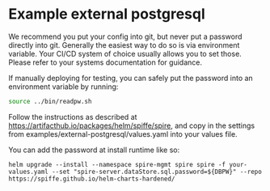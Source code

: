 # Example external postgresql

We recommend you put your config into git, but never put a password directly into git. Generally the easiest way to do so is via
environment variable. Your CI/CD system of choice usually allows you to set those. Please refer to your systems documentation for
guidance.

If manually deploying for testing, you can safely put the password into an environment variable by running:

```bash
source ../bin/readpw.sh
```

Follow the instructions as described at https://artifacthub.io/packages/helm/spiffe/spire, and copy in the settings from
examples/external-postgresql/values.yaml into your values file.

You can add the password at install runtime like so:

```shell
helm upgrade --install --namespace spire-mgmt spire spire -f your-values.yaml --set "spire-server.dataStore.sql.password=${DBPW}" --repo https://spiffe.github.io/helm-charts-hardened/

```

